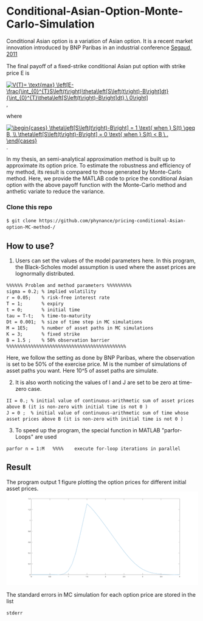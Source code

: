 # Conditional-Asian-Option-Monte-Carlo-Simulation
Conditional Asian option is a variation of Asian option. It is a recent market innovation introduced by BNP Paribas in an industrial conference [Segaud, 2011](https://docplayer.net/5409701-Equity-based-insurance-guarantees-conference-november-14-15-2011-chicago-il-alternative-solutions-for-variable-annuity-hedging.html) 

The ﬁnal payoﬀ of a ﬁxed-strike conditional Asian put option with strike price E is

<a href="https://www.codecogs.com/eqnedit.php?latex=V(T)=&space;\text{max}&space;\left[E-\frac{\int_{0}^{T}S\left(t\right)\theta\left[S\left(t\right)-B\right]dt}{\int_{0}^{T}\theta\left[S\left(t\right)-B\right]dt},\&space;0\right]" target="_blank"><img src="https://latex.codecogs.com/gif.latex?V(T)=&space;\text{max}&space;\left[E-\frac{\int_{0}^{T}S\left(t\right)\theta\left[S\left(t\right)-B\right]dt}{\int_{0}^{T}\theta\left[S\left(t\right)-B\right]dt},\&space;0\right]" title="V(T)= \text{max} \left[E-\frac{\int_{0}^{T}S\left(t\right)\theta\left[S\left(t\right)-B\right]dt}{\int_{0}^{T}\theta\left[S\left(t\right)-B\right]dt},\ 0\right]" /></a>,

where

<a href="https://www.codecogs.com/eqnedit.php?latex=\begin{cases}&space;\theta\left[S\left(t\right)-B\right]&space;=&space;1&space;\text{&space;when&space;}&space;S(t)&space;\geq&space;B,&space;\\&space;\theta\left[S\left(t\right)-B\right]&space;=&space;0&space;\text{&space;when&space;}&space;S(t)&space;<&space;B&space;\&space;.&space;\end{cases}" target="_blank"><img src="https://latex.codecogs.com/gif.latex?\begin{cases}&space;\theta\left[S\left(t\right)-B\right]&space;=&space;1&space;\text{&space;when&space;}&space;S(t)&space;\geq&space;B,&space;\\&space;\theta\left[S\left(t\right)-B\right]&space;=&space;0&space;\text{&space;when&space;}&space;S(t)&space;<&space;B&space;\&space;.&space;\end{cases}" title="\begin{cases} \theta\left[S\left(t\right)-B\right] = 1 \text{ when } S(t) \geq B, \\ \theta\left[S\left(t\right)-B\right] = 0 \text{ when } S(t) < B \ . \end{cases}" /></a> .

In my thesis, an semi-analytical approximation method is built up to approximate its option price. To estimate the robustness and efficiency of my method, its result is compared to those generated by Monte-Carlo method. Here, we provide the MATLAB code to price the conditional Asian option with the above payoff function with the Monte-Carlo method and anthetic variate to reduce the variance.


### Clone this repo
`$ git clone https://github.com/phynance/pricing-conditional-Asian-option-MC-method-/`

## How to use?
1. Users can set the values of the model parameters here. In this program, the Black-Scholes model assumption is used where the asset prices are lognormally distributed.

```
%%%%%% Problem and method parameters %%%%%%%%%
sigma = 0.2; % implied volatility
r = 0.05;    % risk-free interest rate
T = 1;       % expiry
t = 0;       % initial time
tau = T-t;   % time-to-maturity        
Dt = 0.001;  % size of time step in MC simulations 
M = 1E5;     % number of asset paths in MC simulations
K = 3;       % fixed strike    
B = 1.5 ;    % 50% observation barrier
%%%%%%%%%%%%%%%%%%%%%%%%%%%%%%%%%%%%%%%%%%%%
```
Here, we follow the setting as done by BNP Paribas, where the observation is set to be 50% of the exercise price. M is the number of simulations of asset paths you want. Here 10^5 of asset paths are simulate.


2. It is also worth noticing the values of I and J are set to be zero at time-zero case. 
```
II = 0.; % initial value of continuous-arithmetic sum of asset prices above B (it is non-zero with initial time is not 0 )
J = 0 ;  % initial value of continuous-arithmetic sum of time whose asset prices above B (it is non-zero with initial time is not 0 )
```


3. To speed up the program, the special function in MATLAB "parfor-Loops" are used
```
parfor n = 1:M   %%%%    execute for-loop iterations in parallel
```

## Result
The program output 1 figure plotting the option prices for different initial asset prices.
<img src="https://github.com/phynance/pricing-conditional-Asian-option-MC-method-/blob/master/result.png">

The standard errors in MC simulation for each option price are stored in the list 
```
stderr
```
